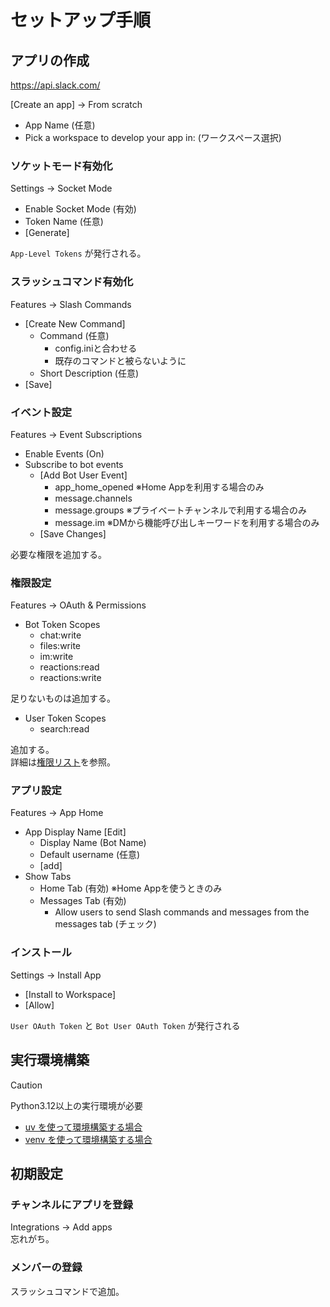 # セットアップ手順

## アプリの作成

https://api.slack.com/

[Create an app] -> From scratch

- App Name (任意)
- Pick a workspace to develop your app in: (ワークスペース選択)

### ソケットモード有効化

Settings -> Socket Mode

- Enable Socket Mode (有効)
- Token Name (任意)
- [Generate]

`App-Level Tokens` が発行される。

### スラッシュコマンド有効化

Features -> Slash Commands

- [Create New Command]
  - Command (任意)
    - config.iniと合わせる
    - 既存のコマンドと被らないように
  - Short Description (任意)
- [Save]

### イベント設定

Features -> Event Subscriptions

- Enable Events (On)
- Subscribe to bot events
  - [Add Bot User Event]
    - app_home_opened ※Home Appを利用する場合のみ
    - message.channels
    - message.groups ※プライベートチャンネルで利用する場合のみ
    - message.im ※DMから機能呼び出しキーワードを利用する場合のみ
  - [Save Changes]

必要な権限を追加する。

### 権限設定

Features -> OAuth & Permissions

- Bot Token Scopes
  - chat:write
  - files:write
  - im:write
  - reactions:read
  - reactions:write

足りないものは追加する。

- User Token Scopes
  - search:read

追加する。<br>
詳細は[権限リスト](permission.md)を参照。

### アプリ設定

Features -> App Home

- App Display Name [Edit]
  - Display Name (Bot Name)
  - Default username (任意)
  - [add]
- Show Tabs
  - Home Tab (有効) ※Home Appを使うときのみ
  - Messages Tab (有効)
    - Allow users to send Slash commands and messages from the messages tab (チェック)

### インストール

Settings -> Install App

- [Install to Workspace]
- [Allow]

`User OAuth Token` と `Bot User OAuth Token` が発行される

## 実行環境構築

> [!CAUTION]
> Python3.12以上の実行環境が必要

* [uv を使って環境構築する場合](using_uv.md)
* [venv を使って環境構築する場合](using_venv.md)

## 初期設定

### チャンネルにアプリを登録
Integrations -> Add apps<br />
忘れがち。

### メンバーの登録
スラッシュコマンドで追加。

